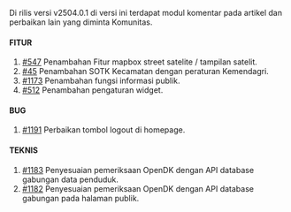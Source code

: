 Di rilis versi v2504.0.1 di versi ini terdapat modul komentar pada artikel dan perbaikan lain yang diminta Komunitas.

#### FITUR

1. [#547](https://github.com/OpenSID/OpenDK/issues/547) Penambahan Fitur mapbox street satelite / tampilan satelit.
2. [#45](https://github.com/OpenSID/OpenDK/issues/45) Penambahan SOTK Kecamatan dengan peraturan Kemendagri.
3. [#1173](https://github.com/OpenSID/OpenDK/issues/1173) Penambahan fungsi informasi publik.
4. [#512](https://github.com/OpenSID/OpenDK/issues/512) Penambahan pengaturan widget.

#### BUG

1. [#1191](https://github.com/OpenSID/OpenDK/issues/1191) Perbaikan tombol logout di homepage.


#### TEKNIS

1. [#1183](https://github.com/OpenSID/OpenDK/issues/1183) Penyesuaian pemeriksaan OpenDK dengan API database gabungan data penduduk.
2. [#1182](https://github.com/OpenSID/OpenDK/issues/1182) Penyesuaian pemeriksaan OpenDK dengan API database gabungan pada halaman publik.